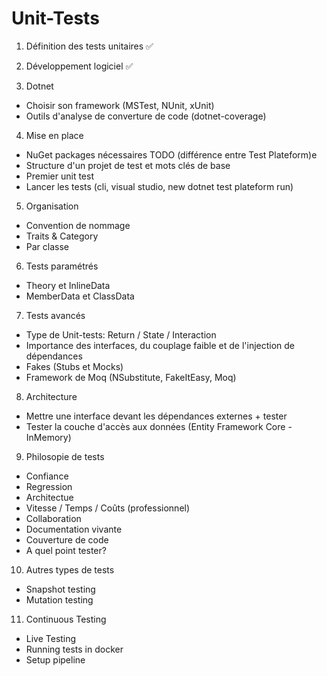 # Unit-Tests

1. Définition des tests unitaires ✅
2. Développement logiciel ✅

3. Dotnet

- Choisir son framework (MSTest, NUnit, xUnit)
- Outils d'analyse de converture de code (dotnet-coverage)

4. Mise en place

- NuGet packages nécessaires
  TODO (différence entre Test Plateform)e
- Structure d'un projet de test et mots clés de base
- Premier unit test
- Lancer les tests (cli, visual studio, new dotnet test plateform run)

5. Organisation

- Convention de nommage
- Traits & Category
- Par classe

6. Tests paramétrés

- Theory et InlineData
- MemberData et ClassData

7. Tests avancés

- Type de Unit-tests: Return / State / Interaction
- Importance des interfaces, du couplage faible et de l'injection de dépendances
- Fakes (Stubs et Mocks)
- Framework de Moq (NSubstitute, FakeItEasy, Moq)

8. Architecture

- Mettre une interface devant les dépendances externes + tester
- Tester la couche d'accès aux données (Entity Framework Core - InMemory)

9. Philosopie de tests
- Confiance
- Regression
- Architectue
- Vitesse / Temps / Coûts (professionnel)
- Collaboration
- Documentation vivante
- Couverture de code
- A quel point tester?

10. Autres types de tests

- Snapshot testing
- Mutation testing

11. Continuous Testing

- Live Testing
- Running tests in docker
- Setup pipeline
